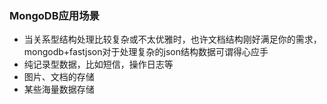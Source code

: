 ### MongoDB应用场景
- 当关系型结构处理比较复杂或不太优雅时，也许文档结构刚好满足你的需求，mongodb+fastjson对于处理复杂的json结构数据可谓得心应手
- 纯记录型数据，比如短信，操作日志等
- 图片、文档的存储
- 某些海量数据存储